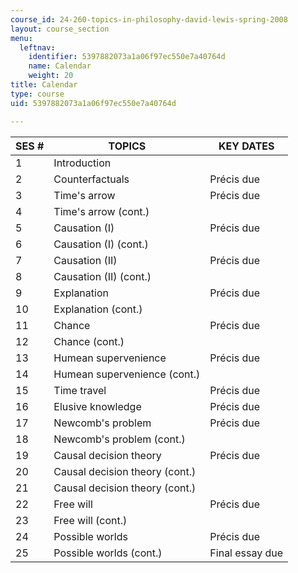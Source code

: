 ```yaml
---
course_id: 24-260-topics-in-philosophy-david-lewis-spring-2008
layout: course_section
menu:
  leftnav:
    identifier: 5397882073a1a06f97ec550e7a40764d
    name: Calendar
    weight: 20
title: Calendar
type: course
uid: 5397882073a1a06f97ec550e7a40764d

---
```


| SES # | TOPICS | KEY DATES |
| --- | --- | --- |
| 1 | Introduction | &nbsp; |
| 2 | Counterfactuals | Précis due |
| 3 | Time's arrow | Précis due |
| 4 | Time's arrow (cont.) | &nbsp; |
| 5 | Causation (I) | Précis due |
| 6 | Causation (I) (cont.) | &nbsp; |
| 7 | Causation (II) | Précis due |
| 8 | Causation (II) (cont.) | &nbsp; |
| 9 | Explanation | Précis due |
| 10 | Explanation (cont.) | &nbsp; |
| 11 | Chance | Précis due |
| 12 | Chance (cont.) | &nbsp; |
| 13 | Humean supervenience | Précis due |
| 14 | Humean supervenience (cont.) | &nbsp; |
| 15 | Time travel | Précis due |
| 16 | Elusive knowledge | Précis due |
| 17 | Newcomb's problem | Précis due |
| 18 | Newcomb's problem (cont.) | &nbsp; |
| 19 | Causal decision theory | Précis due |
| 20 | Causal decision theory (cont.) | &nbsp; |
| 21 | Causal decision theory (cont.) | &nbsp; |
| 22 | Free will | Précis due |
| 23 | Free will (cont.) | &nbsp; |
| 24 | Possible worlds | Précis due |
| 25 | Possible worlds (cont.) | Final essay due